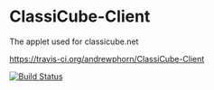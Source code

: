ClassiCube-Client
=================

The applet used for classicube.net 

https://travis-ci.org/andrewphorn/ClassiCube-Client 


[![Build Status](https://travis-ci.org/andrewphorn/ClassiCube-Client.png?branch=master)](https://travis-ci.org/andrewphorn/ClassiCube-Client)